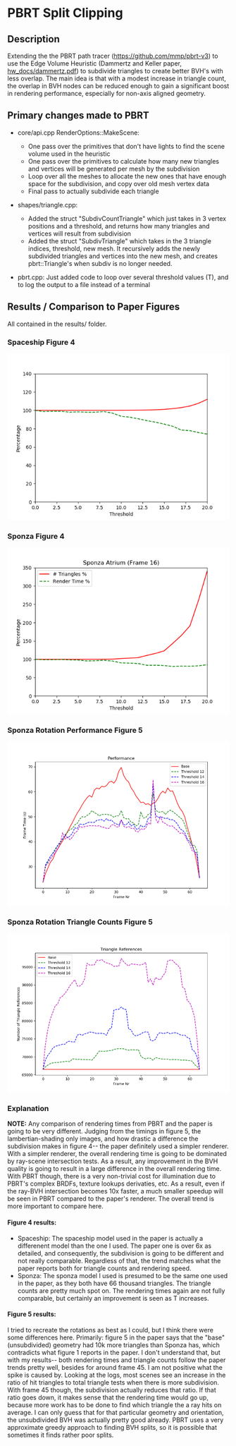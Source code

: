 # PBRT Split Clipping

## Description
Extending the the PBRT path tracer (https://github.com/mmp/pbrt-v3) to use the Edge Volume Heuristic (Dammertz and Keller paper, [hw_docs/dammertz.pdf](hw_docs/dammertz.pdf)) to subdivide triangles to create better BVH's with less overlap. The main idea is that with a modest increase in triangle count, the overlap in BVH nodes can be reduced enough to gain a significant boost in rendering performance, especially for non-axis aligned geometry. 

## Primary changes made to PBRT

* core/api.cpp RenderOptions::MakeScene:
    - One pass over the primitives that don't have lights to find the scene volume used in the heuristic
    - One pass over the primitives to calculate how many new triangles and vertices will be generated per mesh by the subdivision
    - Loop over all the meshes to allocate the new ones that have enough space for the subdivision, and copy over old mesh vertex data
    - Final pass to actually subdivide each triangle
    
* shapes/triangle.cpp:
    - Added the struct "SubdivCountTriangle" which just takes in 3 vertex positions and a threshold, and returns how many triangles and vertices will result from subdivision
    - Added the struct "SubdivTriangle" which takes in the 3 triangle indices, threshold, new mesh. It recursively adds the newly subdivided triangles and vertices into the new mesh, and creates pbrt::Triangle's when subdiv is no longer needed.

* pbrt.cpp: Just added code to loop over several threshold values (T), and to log the output to a file instead of a terminal


## Results / Comparison to Paper Figures
All contained in the results/ folder.

### Spaceship Figure 4

![Spaceship scene with varying threshold values](results/spaceship.png)

### Sponza Figure 4

![Sponza scene with varying threshold values](results/sponza.png)

### Sponza Rotation Performance Figure 5

![Sponza rotation performance](results/sponza_fig_5_performance.png)

### Sponza Rotation Triangle Counts Figure 5

![Sponza rotation triangle counts](results/sponza_fig_5_triangle_references.png)


### Explanation
**NOTE:** Any comparison of rendering times from PBRT and the paper is going to be very different. Judging from the timings in figure 5, the lambertian-shading only images, and how drastic a difference the subdivision makes in figure 4-- the paper definitely used a simpler renderer. With a simpler renderer, the overall rendering time is going to be dominated by ray-scene intersection tests. As a result, any improvement in the BVH quality is going to result in a large difference in the overall rendering time. With PBRT though, there is a very non-trivial cost for illumination due to PBRT's complex BRDFs, texture lookups derivaties, etc. As a result, even if the ray-BVH intersection becomes 10x faster, a much smaller speedup will be seen in PBRT compared to the paper's renderer. The overall trend is more important to compare here.

#### Figure 4 results:
* Spaceship: The spaceship model used in the paper is actually a differenent model than the one I used. The paper one is over 6x as detailed, and consequently, the subdivision is going to be different and not really comparable. Regardless of that, the trend matches what the paper reports both for triangle counts and rendering speed.
* Sponza: The sponza model I used is presumed to be the same one used in the paper, as they both have 66 thousand triangles. The triangle counts are pretty much spot on. The rendering times again are not fully comparable, but certainly an improvement is seen as T increases.

#### Figure 5 results:
I tried to recreate the rotations as best as I could, but I think there were some differences here. Primarily: figure 5 in the paper says that the "base" (unsubdivided) geometry had 10k more triangles than Sponza has, which contradicts what figure 1 reports in the paper. I don't understand that, but with my results-- both rendering times and triangle counts follow the paper trends pretty well, besides for around frame 45. I am not positive what the spike is caused by. Looking at the logs, most scenes see an increase in the ratio of hit triangles to total triangle tests when there is more subdivision. With frame 45 though, the subdivision actually reduces that ratio. If that ratio goes down, it makes sense that the rendering time would go up, because more work has to be done to find which triangle the a ray hits on average. I can only guess that for that particular geometry and orientation, the unsubdivided BVH was actually pretty good already. PBRT uses a very approximate greedy approach to finding BVH splits, so it is possible that sometimes it finds rather poor splits.